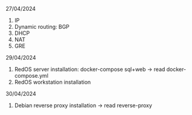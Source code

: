 27/04/2024 

1. IP
2. Dynamic routing: BGP
3. DHCP
4. NAT
5. GRE

29/04/2024

1. RedOS server installation: docker-compose sql+web -> read docker-compose.yml
2. RedOS workstation installation

30/04/2024

1. Debian reverse proxy installation -> read reverse-proxy
